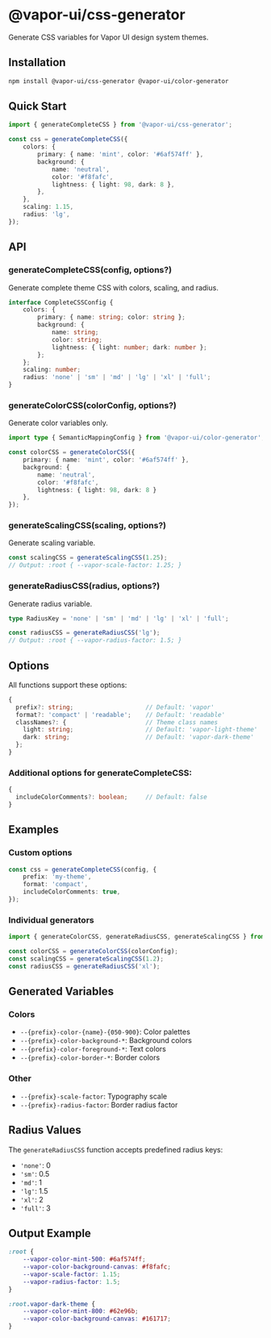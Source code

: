 # @vapor-ui/css-generator

Generate CSS variables for Vapor UI design system themes.

## Installation

```bash
npm install @vapor-ui/css-generator @vapor-ui/color-generator
```

## Quick Start

```typescript
import { generateCompleteCSS } from '@vapor-ui/css-generator';

const css = generateCompleteCSS({
    colors: {
        primary: { name: 'mint', color: '#6af574ff' },
        background: {
            name: 'neutral',
            color: '#f8fafc',
            lightness: { light: 98, dark: 8 },
        },
    },
    scaling: 1.15,
    radius: 'lg',
});
```

## API

### generateCompleteCSS(config, options?)

Generate complete theme CSS with colors, scaling, and radius.

```typescript
interface CompleteCSSConfig {
    colors: {
        primary: { name: string; color: string };
        background: {
            name: string;
            color: string;
            lightness: { light: number; dark: number };
        };
    };
    scaling: number;
    radius: 'none' | 'sm' | 'md' | 'lg' | 'xl' | 'full';
}
```

### generateColorCSS(colorConfig, options?)

Generate color variables only.

```typescript
import type { SemanticMappingConfig } from '@vapor-ui/color-generator';

const colorCSS = generateColorCSS({
    primary: { name: 'mint', color: '#6af574ff' },
    background: { 
        name: 'neutral', 
        color: '#f8fafc', 
        lightness: { light: 98, dark: 8 } 
    },
});
```

### generateScalingCSS(scaling, options?)

Generate scaling variable.

```typescript
const scalingCSS = generateScalingCSS(1.25);
// Output: :root { --vapor-scale-factor: 1.25; }
```

### generateRadiusCSS(radius, options?)

Generate radius variable.

```typescript
type RadiusKey = 'none' | 'sm' | 'md' | 'lg' | 'xl' | 'full';

const radiusCSS = generateRadiusCSS('lg');
// Output: :root { --vapor-radius-factor: 1.5; }
```

## Options

All functions support these options:

```typescript
{
  prefix?: string;                    // Default: 'vapor'
  format?: 'compact' | 'readable';    // Default: 'readable'
  classNames?: {                      // Theme class names
    light: string;                    // Default: 'vapor-light-theme'
    dark: string;                     // Default: 'vapor-dark-theme'
  };
}
```

### Additional options for generateCompleteCSS:

```typescript
{
  includeColorComments?: boolean;     // Default: false
}
```

## Examples

### Custom options

```typescript
const css = generateCompleteCSS(config, {
    prefix: 'my-theme',
    format: 'compact',
    includeColorComments: true,
});
```

### Individual generators

```typescript
import { generateColorCSS, generateRadiusCSS, generateScalingCSS } from '@vapor-ui/css-generator';

const colorCSS = generateColorCSS(colorConfig);
const scalingCSS = generateScalingCSS(1.2);
const radiusCSS = generateRadiusCSS('xl');
```

## Generated Variables

### Colors

- `--{prefix}-color-{name}-{050-900}`: Color palettes
- `--{prefix}-color-background-*`: Background colors
- `--{prefix}-color-foreground-*`: Text colors
- `--{prefix}-color-border-*`: Border colors

### Other

- `--{prefix}-scale-factor`: Typography scale
- `--{prefix}-radius-factor`: Border radius factor

## Radius Values

The `generateRadiusCSS` function accepts predefined radius keys:

- `'none'`: 0
- `'sm'`: 0.5
- `'md'`: 1
- `'lg'`: 1.5
- `'xl'`: 2
- `'full'`: 3

## Output Example

```css
:root {
    --vapor-color-mint-500: #6af574ff;
    --vapor-color-background-canvas: #f8fafc;
    --vapor-scale-factor: 1.15;
    --vapor-radius-factor: 1.5;
}

:root.vapor-dark-theme {
    --vapor-color-mint-800: #62e96b;
    --vapor-color-background-canvas: #161717;
}
```
